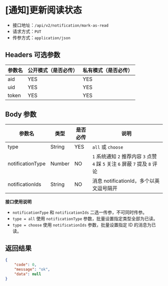 # [通知]更新阅读状态

- 接口地址：`/api/v2/notification/mark-as-read`
- 请求方式：`PUT`
- 传参方式：`application/json`

## Headers 可选参数

| 参数名 | 公开模式（是否必传） | 私有模式（是否必传） |
| --- | --- | --- |
| aid | YES | YES |
| uid | YES | YES |
| token | YES | YES |

## Body 参数

| 参数名 | 类型 | 是否必传 | 说明 |
| --- | --- | --- | --- |
| type | String | YES | `all` 或 `choose` |
| notificationType | Number | NO | `1` 系统通知 `2` 推荐内容 `3` 点赞 `4` 踩 `5` 关注 `6` 屏蔽 `7` 提及 `8` 评论 |
| notificationIds | String | NO | 消息 notificationId，多个以英文逗号隔开 |

**接口使用说明**

- `notificationType` 和 `notificationIds` 二选一传参，不可同时传参。
- `type = all` 使用 `notificationType` 参数，批量设置指定类型全部为已读。
- `type = choose` 使用 `notificationIds` 参数，批量设置指定 ID 的消息为已读。

## 返回结果

```json
{
    "code": 0,
    "message": "ok",
    "data": null
}
```
